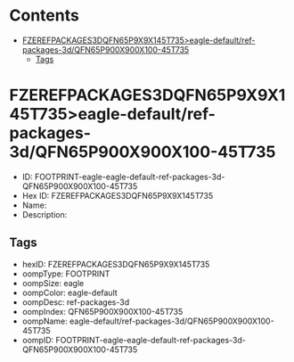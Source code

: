 



Contents
========

* [FZEREFPACKAGES3DQFN65P9X9X145T735>eagle-default/ref-packages-3d/QFN65P900X900X100-45T735](#fzerefpackages3dqfn65p9x9x145t735eagle-defaultref-packages-3dqfn65p900x900x100-45t735)
	* [Tags](#tags)

# FZEREFPACKAGES3DQFN65P9X9X145T735>eagle-default/ref-packages-3d/QFN65P900X900X100-45T735

- ID: FOOTPRINT-eagle-eagle-default-ref-packages-3d-QFN65P900X900X100-45T735
- Hex ID: FZEREFPACKAGES3DQFN65P9X9X145T735
- Name: 
- Description: 

## Tags

- hexID: FZEREFPACKAGES3DQFN65P9X9X145T735
- oompType: FOOTPRINT
- oompSize: eagle
- oompColor: eagle-default
- oompDesc: ref-packages-3d
- oompIndex: QFN65P900X900X100-45T735
- oompName: eagle-default/ref-packages-3d/QFN65P900X900X100-45T735
- oompID: FOOTPRINT-eagle-eagle-default-ref-packages-3d-QFN65P900X900X100-45T735
